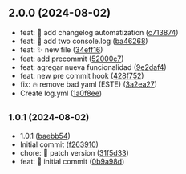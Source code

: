 ## 2.0.0 (2024-08-02)

* feat: :art: add changelog automatization ([c713874](https://github.com/williamaramosc/react/commit/c713874))
* feat: :beers: add two console.log ([ba46268](https://github.com/williamaramosc/react/commit/ba46268))
* feat: :sparkles: new file ([34eff16](https://github.com/williamaramosc/react/commit/34eff16))
* feat: add precommit ([52000c7](https://github.com/williamaramosc/react/commit/52000c7))
* feat: agregar nueva funcionalidad ([9e2daf4](https://github.com/williamaramosc/react/commit/9e2daf4))
* feat: new pre commit hook ([428f752](https://github.com/williamaramosc/react/commit/428f752))
* fix: :fire: remove bad yaml (ESTE) ([3a2ea27](https://github.com/williamaramosc/react/commit/3a2ea27))
* Create log.yml ([1a0f8ee](https://github.com/williamaramosc/react/commit/1a0f8ee))



## <small>1.0.1 (2024-08-02)</small>

* 1.0.1 ([baebb54](https://github.com/williamaramosc/react/commit/baebb54))
* Initial commit ([f263910](https://github.com/williamaramosc/react/commit/f263910))
* chore: :bookmark: patch version ([31f5d33](https://github.com/williamaramosc/react/commit/31f5d33))
* feat: :art: initial commit ([0b9a98d](https://github.com/williamaramosc/react/commit/0b9a98d))



